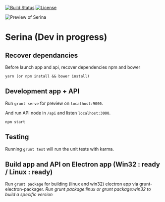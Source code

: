 [![Build Status](https://travis-ci.org/foxdog05000/serina.svg?branch=master)](https://travis-ci.org/foxdog05000/serina)
[![License](https://img.shields.io/badge/license-MIT-blue.svg?style=plastic)](https://github.com/foxdog05000/serina/blob/master/LICENSE)

![Preview of Serina](https://github.com/foxdog05000/serina/blob/master/sample.jpg)

# Serina (Dev in progress)

## Recover dependancies
Before launch app and api, recover dependencies npm and bower
```
yarn (or npm install && bower install)
```

## Development app + API

Run `grunt serve` for preview on `localhost:9000`.

And run API node in `/api` and listen `localhost:3000`.
```
npm start
```

## Testing

Running `grunt test` will run the unit tests with karma.

## Build app and API on Electron app (Win32 : ready / Linux : ready)
Run `grunt package` for building (linux and win32) electron app via grunt-electron-packager.
_Run grunt package:linux or grunt package:win32 to build a specific version_  
